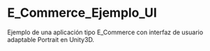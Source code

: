 # E_Commerce_Ejemplo_UI
Ejemplo de una aplicación tipo E_Commerce con interfaz de usuario adaptable Portrait en Unity3D.
